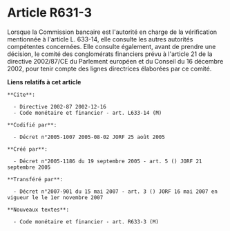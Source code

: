 # Article R631-3

Lorsque la Commission bancaire est l'autorité en charge de la vérification mentionnée à l'article L. 633-14, elle consulte
les autres autorités compétentes concernées. Elle consulte également, avant de prendre une décision, le comité des
conglomérats financiers prévu à l'article 21 de la directive 2002/87/CE du Parlement européen et du Conseil du 16 décembre
2002, pour tenir compte des lignes directrices élaborées par ce comité.

**Liens relatifs à cet article**

	**Cite**:

	  - Directive 2002-87 2002-12-16
	  - Code monétaire et financier - art. L633-14 (M)

	**Codifié par**:

	  - Décret n°2005-1007 2005-08-02 JORF 25 août 2005

	**Créé par**:

	  - Décret n°2005-1186 du 19 septembre 2005 - art. 5 () JORF 21 septembre 2005

	**Transféré par**:

	  - Décret n°2007-901 du 15 mai 2007 - art. 3 () JORF 16 mai 2007 en vigueur le le 1er novembre 2007

	**Nouveaux textes**:

	  - Code monétaire et financier - art. R633-3 (M)
